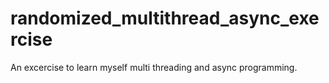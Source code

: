# randomized_multithread_async_exercise
An excercise to learn myself multi threading and async programming.
